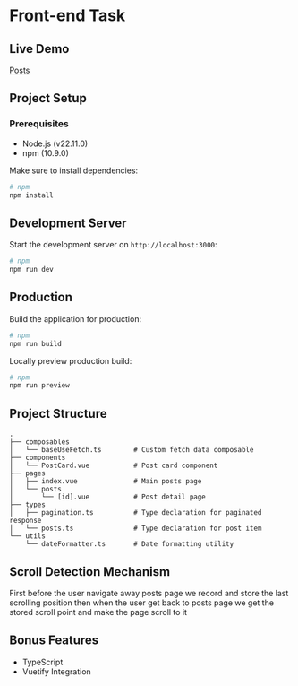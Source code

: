 # Front-end Task

## Live Demo
[Posts](https://arweqah-frontend-task.vercel.app/)


## Project Setup

### Prerequisites

- Node.js (v22.11.0)
- npm (10.9.0)

Make sure to install dependencies:

```bash
# npm
npm install

```

## Development Server

Start the development server on `http://localhost:3000`:

```bash
# npm
npm run dev
```

## Production

Build the application for production:

```bash
# npm
npm run build
```

Locally preview production build:

```bash
# npm
npm run preview
```

## Project Structure

```plaintext
.
├── composables
│   └── baseUseFetch.ts        # Custom fetch data composable
├── components
│   └── PostCard.vue           # Post card component
├── pages
│   ├── index.vue              # Main posts page
│   └── posts
│       └── [id].vue           # Post detail page
├── types
│   ├── pagination.ts          # Type declaration for paginated response
│   └── posts.ts               # Type declaration for post item
└── utils
    └── dateFormatter.ts       # Date formatting utility
```

## Scroll Detection Mechanism

First before the user navigate away posts page we record and store the last scrolling position
then when the user get back to posts page we get the stored scroll point and make the page 
scroll to it

## Bonus Features

- TypeScript
- Vuetify Integration